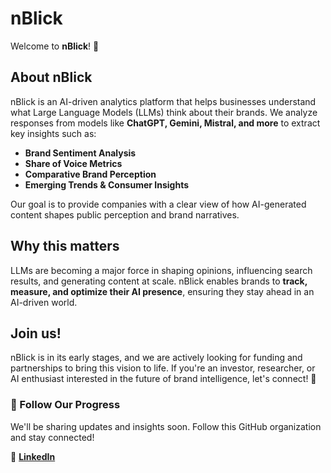 # nBlick

Welcome to **nBlick**! 🚀

## About nBlick
nBlick is an AI-driven analytics platform that helps businesses understand what Large Language Models (LLMs) think about their brands. We analyze responses from models like **ChatGPT, Gemini, Mistral, and more** to extract key insights such as:

- **Brand Sentiment Analysis**
- **Share of Voice Metrics**
- **Comparative Brand Perception**
- **Emerging Trends & Consumer Insights**

Our goal is to provide companies with a clear view of how AI-generated content shapes public perception and brand narratives.

## Why this matters
LLMs are becoming a major force in shaping opinions, influencing search results, and generating content at scale. nBlick enables brands to **track, measure, and optimize their AI presence**, ensuring they stay ahead in an AI-driven world.

## Join us!
nBlick is in its early stages, and we are actively looking for funding and partnerships to bring this vision to life. If you're an investor, researcher, or AI enthusiast interested in the future of brand intelligence, let's connect! 🚀

### 🚀 Follow Our Progress
We'll be sharing updates and insights soon. Follow this GitHub organization and stay connected!

🔗 **[LinkedIn](https://www.linkedin.com/company/nblick/)**
